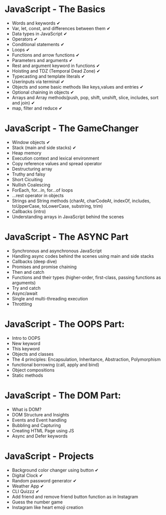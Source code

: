# JavaScript - The Basics
- Words and keywords ✔
- Var, let, const, and differences between them ✔
- Data types in JavaScript ✔
- Operators ✔
- Conditional statements ✔
- Loops ✔
- Functions and arrow functions ✔
- Parameters and arguments ✔
- Rest and argument keyword in functions ✔
- Hoisting and TDZ (Temporal Dead Zone) ✔
- Typecasting and template literals ✔
- Userinputs via terminal ✔
- Objects and some basic methods like keys,values and entries ✔
- Optional chaining in objects ✔
- Arrays and Array methods(push, pop, shift, unshift, slice, includes, sort and join) ✔
- map, filter and reduce ✔

# JavaScript - The GameChanger
- Window objects ✔
- Stack (main and side stacks) ✔
- Heap memory
- Execution context and lexical environment
- Copy reference values and spread operator
- Destructuring array
- Truthy and falsy
- Short Cicuiting
- Nullish Coalescing
- ForEach, for...in, for...of loops
- ...rest operator in objects
- Strings and String methods (charAt, charCodeAt, indexOf, includes, toUpperCase, toLowerCase, substring, trim)
- Callbacks (intro)
- Understanding arrays in JavaScript behind the scenes

# JavaScript - The ASYNC Part
- Synchronous and asynchronous JavaScript
- Handling async codes behind the scenes using main and side stacks
- Callbacks (deep dive)
- Promises and promise chaining
- Then and catch
- Functions and their types (higher-order, first-class, passing functions as arguments)
- Try and catch
- Async/await
- Single and multi-threading execution
- Throttling

# JavaScript - The OOPS Part:
- Intro to OOPS
- New keyword
- This keyword
- Objects and classes
- The 4 principles: Encapsulation, Inheritance, Abstraction, Polymorphism
- functional borrowing (call, apply and bind)
- Object compositions
- Static methods

# JavaScript - The DOM Part:
- What is DOM?
- DOM Structure and Insights
- Events and Event handling
- Bubbling and Capturing
- Creating HTML Page using JS
- Async and Defer keywords

# JavaScript - Projects
- Background color changer using button ✔
- Digital Clock ✔
- Random password generator ✔
- Weather App ✔
- CLI Quizzz ✔
- Add friend and remove friend button function as in Instagram
- Guess the number game
- Instagram like heart emoji creation
